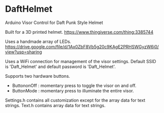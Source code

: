 # DaftHelmet
Arduino Visor Control for Daft Punk Style Helmet

Built for a 3D printed helmet. https://www.thingiverse.com/thing:3385744

Uses a handmade array of LEDs. https://drive.google.com/file/d/1Ax0ZbF8Vb5g20c9KAgE2PRHSWGyzW6i0/view?usp=sharing

Uses a WiFi connection for management of the visor settings. Default SSID is 'Daft_Helmet' and default password is 'Daft_Helmet'.

Supports two hardware buttons.
- ButtononOff : momentary press to toggle the visor on and off.
- ButtonMode  : momentary press to illuminate the entire visor.

Settings.h contains all customization except for the array data for text strings.
Text.h contains array data for text strings.
